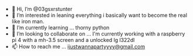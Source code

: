 - 👋 Hi, I’m @03gsxrstunter
- 👀 I’m interested in leaning everything i basically want to become the real like iron man.  
- 🌱 I’m currently learning ... thorny python
- 💞️ I’m looking to collaborate on ... I'm currently working with a raspberry pi 4 with a mh-3.5 screen and a unlocked lg l322dl
- 📫 How to reach me ... ijustwannapartyyyy@gmail.com

<!---
03gsxrstunter/03gsxrstunter is a ✨ special ✨ repository because its `README.md` (this file) appears on your GitHub profile.
You can click the Preview link to take a look at your changes.
--->
